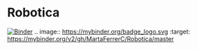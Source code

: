 # Robotica
[![Binder](https://mybinder.org/badge_logo.svg)](https://mybinder.org/v2/gh/MartaFerrerC/Robotica/master)
.. image:: https://mybinder.org/badge_logo.svg
 :target: https://mybinder.org/v2/gh/MartaFerrerC/Robotica/master
